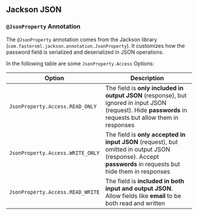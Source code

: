 ## **Jackson JSON**

### **`@JsonProperty` Annotation**

The `@JsonProperty` annotation comes from the Jackson library (`com.fasterxml.jackson.annotation.JsonProperty`). It customizes how the password field is serialized and deserialized in JSON operations.

In the following table are some `JsonProperty.Access` Options:

| Option | Description |
|--------|-------------|
| `JsonProperty.Access.READ_ONLY` | The field is **only included in output JSON** (response), but ignored in input JSON (request). Hide **passwords** in requests but allow them in responses |
| `JsonProperty.Access.WRITE_ONLY` | The field is **only accepted in input JSON** (request), but omitted in output JSON (response). Accept **passwords** in requests but hide them in responses |
| `JsonProperty.Access.READ_WRITE` | The field is **included in both input and output JSON**. Allow fields like **email** to be both read and written |
